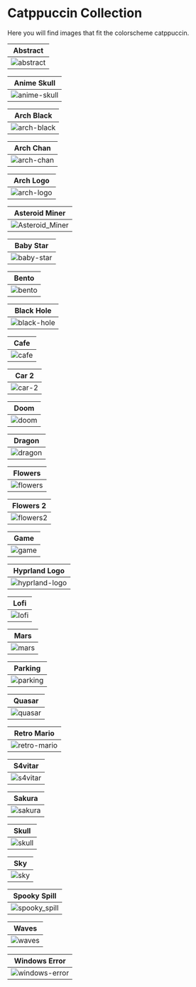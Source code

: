 # Catppuccin Collection

Here you will find images that fit the colorscheme catppuccin.

| **Abstract**                                          |
| ----------------------------------------------------- |
| ![abstract](./abstract.png)                 |

| **Anime Skull**                                       |
| ----------------------------------------------------- |
| ![anime-skull](./anime-skull.png)          |

| **Arch Black**                                       |
| ----------------------------------------------------- |
| ![arch-black](./arch-black.png)            |

| **Arch Chan**                                        |
| ----------------------------------------------------- |
| ![arch-chan](./arch-chan.png)              |

| **Arch Logo**                                        |
| ----------------------------------------------------- |
| ![arch-logo](./arch-logo.png)              |

| **Asteroid Miner**                                   |
| ----------------------------------------------------- |
| ![Asteroid_Miner](./Asteroid_Miner.png)    |

| **Baby Star**                                        |
| ----------------------------------------------------- |
| ![baby-star](./baby-star.png)              |

| **Bento**                                            |
| ----------------------------------------------------- |
| ![bento](./bento.png)                      |

| **Black Hole**                                       |
| ----------------------------------------------------- |
| ![black-hole](./black-hole.png)            |

| **Cafe**                                             |
| ----------------------------------------------------- |
| ![cafe](./cafe.jpg)                        |

| **Car 2**                                           |
| ----------------------------------------------------- |
| ![car-2](./car-2.png)                      |

| **Doom**                                             |
| ----------------------------------------------------- |
| ![doom](./doom.png)                        |

| **Dragon**                                           |
| ----------------------------------------------------- |
| ![dragon](./dragon.png)                    |

| **Flowers**                                          |
| ----------------------------------------------------- |
| ![flowers](./flowers.png)                  |

| **Flowers 2**                                        |
| ----------------------------------------------------- |
| ![flowers2](./flowers2.png)                |

| **Game**                                             |
| ----------------------------------------------------- |
| ![game](./game.png)                        |

| **Hyprland Logo**                                    |
| ----------------------------------------------------- |
| ![hyprland-logo](./hyprland-logo.png)      |

| **Lofi**                                             |
| ----------------------------------------------------- |
| ![lofi](./lofi.jpeg)                       |

| **Mars**                                            |
| ----------------------------------------------------- |
| ![mars](./mars.png)                        |

| **Parking**                                          |
| ----------------------------------------------------- |
| ![parking](./parking.jpg)                  |

| **Quasar**                                           |
| ----------------------------------------------------- |
| ![quasar](./quasar.png)                    |

| **Retro Mario**                                      |
| ----------------------------------------------------- |
| ![retro-mario](./retro-mario.png)         |

| **S4vitar**                                         |
| ----------------------------------------------------- |
| ![s4vitar](./s4vitar.png)                 |

| **Sakura**                                           |
| ----------------------------------------------------- |
| ![sakura](./sakura.png)                    |

| **Skull**                                            |
| ----------------------------------------------------- |
| ![skull](./skull.png)                      |

| **Sky**                                              |
| ----------------------------------------------------- |
| ![sky](./sky.png)                          |

| **Spooky Spill**                                     |
| ----------------------------------------------------- |
| ![spooky_spill](./spooky_spill.jpg)        |

| **Waves**                                           |
| ----------------------------------------------------- |
| ![waves](./waves.jpg)                      |

| **Windows Error**                                   |
| ----------------------------------------------------- |
| ![windows-error](./windows-error.jpg)      |
